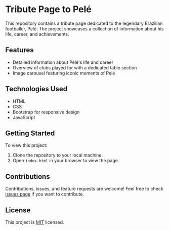 # Tribute Page to Pelé

This repository contains a tribute page dedicated to the legendary Brazilian footballer, Pelé. The project showcases a collection of information about his life, career, and achievements.

## Features

- Detailed information about Pelé's life and career
- Overview of clubs played for with a dedicated table section
- Image carousel featuring iconic moments of Pelé

## Technologies Used

- HTML
- CSS
- Bootstrap for responsive design
- JavaScript

## Getting Started

To view this project:
1. Clone the repository to your local machine.
2. Open `index.html` in your browser to view the page.

## Contributions

Contributions, issues, and feature requests are welcome!
Feel free to check [issues page](https://github.com/craigtotti/PeleTributePage/issues) if you want to contribute.

## License

This project is [MIT](https://opensource.org/licenses/MIT) licensed.
